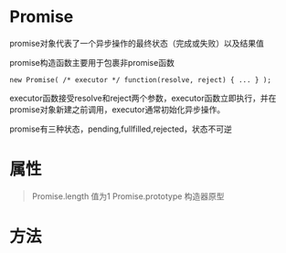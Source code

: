 # Promise
promise对象代表了一个异步操作的最终状态（完成或失败）以及结果值

promise构造函数主要用于包裹非promise函数
```
new Promise( /* executor */ function(resolve, reject) { ... } );
```
executor函数接受resolve和reject两个参数，executor函数立即执行，并在promise对象新建之前调用，executor通常初始化异步操作。

promise有三种状态，pending,fullfilled,rejected，状态不可逆
# 属性
> Promise.length
值为1
> Promise.prototype
构造器原型
# 方法
